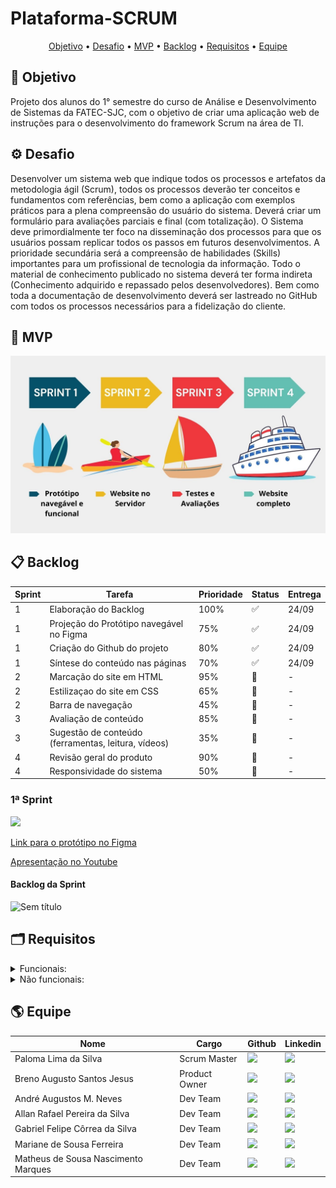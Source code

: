 # Plataforma-SCRUM

  <p align="center">
     <a href ="#objetivo">Objetivo</a>  •
     <a href ="#desafio">Desafio</a>  •
     <a href ="#mvp">MVP</a>  •
     <a href ="#backlog">Backlog</a>  •
     <a href ="#requisitos">Requisitos</a>  •
     <a href ="#equipe">Equipe</a>
   </p>

## 🎯 Objetivo <a id="objetivo"></a>
Projeto dos alunos do 1° semestre do curso de Análise e Desenvolvimento de Sistemas da FATEC-SJC, com o objetivo de criar uma aplicação web de instruções para o desenvolvimento do framework Scrum na área de TI.

## ⚙ Desafio <a id="desafio"></a>
Desenvolver um sistema web que indique todos os processos e artefatos da metodologia ágil
(Scrum), todos os processos deverão ter conceitos e fundamentos com referências, bem como a
aplicação com exemplos práticos para a plena compreensão do usuário do sistema.
Deverá criar um formulário para avaliações parciais e final (com totalização).
O Sistema deve primordialmente ter foco na disseminação dos processos para que os usuários
possam replicar todos os passos em futuros desenvolvimentos.
A prioridade secundária será a compreensão de habilidades (Skills) importantes para um
profissional de tecnologia da informação.
Todo o material de conhecimento publicado no sistema deverá ter forma indireta (Conhecimento
adquirido e repassado pelos desenvolvedores).
Bem como toda a documentação de desenvolvimento deverá ser lastreado no GitHub com todos
os processos necessários para a fidelização do cliente.

## 🥇 MVP <a id="mvp"></a>

<p aling=center>
     <img src="./docs/img/new_mvp.jpg" alt="MVP">
</p>     

## 📋 Backlog <a id="backlog"></a>
| Sprint | Tarefa | Prioridade | Status | Entrega |
| ------ | ------ | ---------- | ------ | ------- |
| 1 | Elaboração do Backlog | 100% | ✅ | 24/09 |
| 1 | Projeção do Protótipo navegável no Figma | 75% | ✅ | 24/09 |
| 1 | Criação do Github do projeto | 80% | ✅ | 24/09 |
| 1 | Síntese do conteúdo nas páginas | 70% | ✅ | 24/09 |
| 2 | Marcação do site em HTML | 95% | 🛑 | - |
| 2 | Estilizaçao do site em CSS | 65% | 🛑 | - |
| 2 | Barra de navegação | 45% | 🛑 | - |
| 3 | Avaliação de conteúdo | 85% | 🛑 | - |
| 3 | Sugestão de conteúdo (ferramentas, leitura, vídeos) | 35% | 🛑 |- |
| 4 | Revisão geral do produto | 90% | 🛑 | - |
| 4 | Responsividade do sistema | 50% | 🛑 | - |

  ### 1ª Sprint
  ![](https://github.com/Ctrl-Shift-Dev/Plataforma-SCRUM/blob/main/docs/videos/PrototipoFigma-Ctrl-Shift-Dev.gif)

  <a href ="https://www.figma.com/proto/zMqLJJIwJ5Tw2HcVC3Mo9C/PrototipoFigma?page-id=0%3A1&type=design&node-id=1-22&viewport=9575%2C5381%2C0.53&t=oJcADT6DMsE9rUeG-1&scaling=min-zoom&starting-point-node-id=2%3A110&mode=design">Link para o protótipo no Figma</a>

  <a href ="https://youtu.be/9_RjVpeYKVo?si=0Un3n2u2dpyAXk-a">Apresentação no Youtube</a>

   #### Backlog da Sprint
   ![Sem título](https://github.com/Ctrl-Shift-Dev/Plataforma-SCRUM/assets/143125058/f5cf44af-8b0d-4841-bafd-9f6cf92a49f2)



## 🗂 Requisitos <a id="requisitos"></a>
<details>
   <summary>Funcionais:</summary>
   <ul>
      <li> Linguagem Python (Requisito Fatec)</li>
      <li> Linguagem HTML e CSS (Requisito Fatec)</li>
      <li> Uso do framework Bootstrap</li>
      <li> Apresentação via Github</li>
      <li>O sistema web deverá ser intuitivo e não ter poluições de informações, isso deverá ser
      uma preocupação constante dos desenvolvedores sugestões de controles serão bem-
      vindas e bem avaliadas.</li>
      <li>Criar um sistema de avaliação (Processo, Produto e Conhecimento em disciplina, SM., PO., TD)</li>
      <li>Processo Scrum</li>
      <li>Burndown</li>
      <li>Product Backlog</li>
      <li>Sprint</li>
      <li>Sprint Planning</li>
      <li>Sprint Review</li>
      <li>Sprint Backlog</li>
      <li>Dailys</li>
      <li>Retrospective</li>
      <li>DOR – Definition of Ready</li>
      <li>DOD – Definition of Done</li>
      <li>Planning Poker</li>
      <li>Kanban</li>
      <li>Artefatos do Scrum</li>
      <li>MVP</li>
   <ul>
</details>
<details>
   <summary>Não funcionais:</summary>
   <ul>
      <li>Documentação via Github</li>
      <li>Linguagem de programação Python, framework Flask.</li>
      <li>Linguagem de marcação HTML e CSS.</li>
   </ul>
</details>

## 🌎 Equipe <a id="equipe"></a>

| Nome | Cargo | Github | Linkedin |
| ---- | ----- | ------ | -------- | 
| Paloma Lima da Silva | Scrum Master |  <a href="https://github.com/palomalima22"><img src="https://img.shields.io/badge/GitHub-100000?style=for-the-badge&logo=github&logoColor=white"></a> | <a href=""><img src="https://img.shields.io/badge/LinkedIn-0077B5?style=for-the-badge&logo=linkedin&logoColor=white"></a> |
| Breno Augusto Santos Jesus  | Product Owner |  <a href="https://github.com/brenoasj"><img src="https://img.shields.io/badge/GitHub-100000?style=for-the-badge&logo=github&logoColor=white"></a> | <a href=""><img src="https://img.shields.io/badge/LinkedIn-0077B5?style=for-the-badge&logo=linkedin&logoColor=white"></a> |
| André Augustos M. Neves | Dev Team | <a href="https://github.com/andreN4vs"><img src="https://img.shields.io/badge/GitHub-100000?style=for-the-badge&logo=github&logoColor=white"></a> | <a href=""><img src="https://img.shields.io/badge/LinkedIn-0077B5?style=for-the-badge&logo=linkedin&logoColor=white"></a> |
| Allan Rafael Pereira da Silva | Dev Team | <a href=""><img src="https://img.shields.io/badge/GitHub-100000?style=for-the-badge&logo=github&logoColor=white"></a> | <a href=""><img src="https://img.shields.io/badge/LinkedIn-0077B5?style=for-the-badge&logo=linkedin&logoColor=white"></a> |
| Gabriel Felipe Côrrea da Silva | Dev Team | <a href="https://github.com/gabrielfelip"><img src="https://img.shields.io/badge/GitHub-100000?style=for-the-badge&logo=github&logoColor=white"></a> | <a href=""><img src="https://img.shields.io/badge/LinkedIn-0077B5?style=for-the-badge&logo=linkedin&logoColor=white"></a> |
| Mariane de Sousa Ferreira | Dev Team | <a href="https://github.com/Mariiferreira"><img src="https://img.shields.io/badge/GitHub-100000?style=for-the-badge&logo=github&logoColor=white"></a> | <a href=""><img src="https://img.shields.io/badge/LinkedIn-0077B5?style=for-the-badge&logo=linkedin&logoColor=white"></a> |
| Matheus de Sousa Nascimento Marques | Dev Team | <a href="https://github.com/matmarquesx"><img src="https://img.shields.io/badge/GitHub-100000?style=for-the-badge&logo=github&logoColor=white"></a>| <a href=""><img src="https://img.shields.io/badge/LinkedIn-0077B5?style=for-the-badge&logo=linkedin&logoColor=white"></a> |

